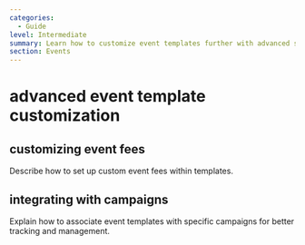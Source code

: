 ```yaml
---
categories:
  - Guide
level: Intermediate
summary: Learn how to customize event templates further with advanced settings in CiviCRM.
section: Events
---
```


# advanced event template customization

## customizing event fees
Describe how to set up custom event fees within templates.

## integrating with campaigns
Explain how to associate event templates with specific campaigns for better tracking and management.
